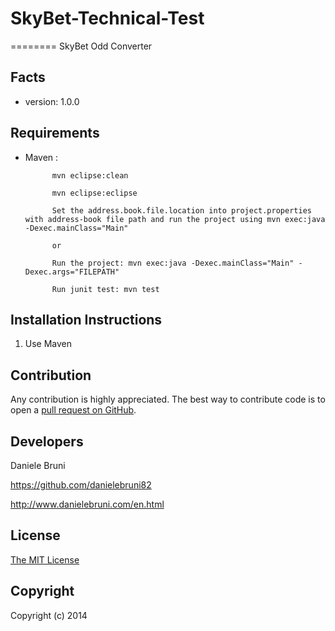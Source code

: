 # SkyBet-Technical-Test
========
SkyBet Odd Converter

Facts
-----
- version: 1.0.0

Requirements
------------
- Maven :
			
			mvn eclipse:clean
			
			mvn eclipse:eclipse
			
			Set the address.book.file.location into project.properties with address-book file path and run the project using mvn exec:java -Dexec.mainClass="Main"
			
			or
			
			Run the project: mvn exec:java -Dexec.mainClass="Main" -Dexec.args="FILEPATH"

			Run junit test: mvn test


			

Installation Instructions
-------------------------
1. Use Maven


Contribution
------------
Any contribution is highly appreciated. The best way to contribute code is to open a [pull request on GitHub](https://help.github.com/articles/using-pull-requests).

Developers
----------
Daniele Bruni

https://github.com/danielebruni82

http://www.danielebruni.com/en.html

License
-------
[The MIT License](http://opensource.org/licenses/MIT)

Copyright
---------
Copyright (c) 2014 
